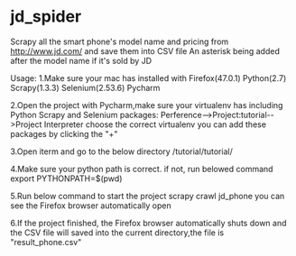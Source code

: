 # jd_spider
Scrapy all the smart phone's model name and pricing from http://www.jd.com/ and save them into CSV file
An asterisk being added after the model name if it's sold by JD 

Usage:
1.Make sure your mac has installed with Firefox(47.0.1) Python(2.7) Scrapy(1.3.3) Selenium(2.53.6) Pycharm

2.Open the project with Pycharm,make sure your virtualenv has including Python Scrapy and Selenium packages:
      Perference-->Project:tutorial-->Project Interpreter 
  choose the correct virtualenv
  you can add these packages by clicking the "+"  
  
3.Open iterm and go to the below directory
      /tutorial/tutorial/
      
4.Make sure your python path is correct. if not, run belowed command
      export PYTHONPATH=$(pwd)   
      
5.Run below command to start the project
      scrapy crawl jd_phone
  you can see the Firefox browser automatically open
  
6.If the project finished, the Firefox browser automatically shuts down and the CSV file will saved into the current directory,the file is "result_phone.csv"
